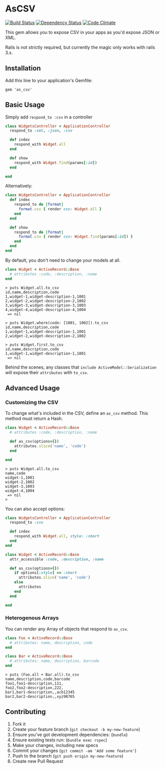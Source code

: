 # AsCSV

[![Build Status](https://travis-ci.org/danielfone/as_csv.png)](https://travis-ci.org/danielfone/as_csv)
[![Dependency Status](https://gemnasium.com/danielfone/as_csv.png)](https://gemnasium.com/danielfone/as_csv)
[![Code Climate](https://codeclimate.com/badge.png)](https://codeclimate.com/github/danielfone/as_csv)

This gem allows you to expose CSV in your apps as you'd expose JSON or XML.

Rails is not strictly required, but currently the magic only works with rails 3.x.

## Installation

Add this line to your application's Gemfile:

    gem 'as_csv'

## Basic Usage

Simply add `respond_to :csv` in a controller

```ruby
class WidgetsController < ApplicationController
  respond_to :xml, :json, :csv

  def index
    respond_with Widget.all
  end

  def show
    respond_with Widget.find(params[:id])
  end

end
```

Alternatively:

```ruby
class WidgetsController < ApplicationController
  def index
    respond_to do |format|
      format.csv { render csv: Widget.all }
    end
  end

  def show
    respond_to do |format|
      format.csv { render csv: Widget.find(params[:id]) }
    end
  end
end
```

By default, you don't need to change your models at all.

```ruby
class Widget < ActiveRecord::Base
  # attributes :code, :description, :name
end
```
```
> puts Widget.all.to_csv
id,name,description,code
1,widget-1,widget-description-1,1001
2,widget-2,widget-description-2,1002
3,widget-3,widget-description-3,1003
4,widget-4,widget-description-4,1004
 => nil

> puts Widget.where(code: [1001, 1002]).to_csv
id,name,description,code
1,widget-1,widget-description-1,1001
2,widget-2,widget-description-2,1002

> puts Widget.first.to_csv
id,name,description,code
1,widget-1,widget-description-1,1001
 => nil 
```

Behind the scenes, any classes that `include ActiveModel::Serialization` will expose their `attributes` with `to_csv`.

## Advanced Usage

### Customizing the CSV

To change what's included in the CSV, define an `as_csv` method. This method must return a Hash.

```ruby
class Widget < ActiveRecord::Base
  # attributes :code, :description, :name

  def as_csv(options={})
    attributes.slice('name', 'code')
  end

end
```
```
> puts Widget.all.to_csv
name,code
widget-1,1001
widget-2,1002
widget-3,1003
widget-4,1004
 => nil 
>
```

You can also accept options:

```ruby
class WidgetsController < ApplicationController
  respond_to :csv

  def index
    respond_with Widget.all, style: :short
  end
end
```
```ruby
class Widget < ActiveRecord::Base
  attr_accessible :code, :description, :name

  def as_csv(options={})
    if options[:style] == :short
      attributes.slice('name', 'code')
    else
      attributes
    end
  end

end
```

### Heterogenous Arrays
You can render any Array of objects that respond to `as_csv`.

```ruby
class Foo < ActiveRecord::Base
  # attributes: name, description, code
end
```
```ruby
class Bar < ActiveRecord::Base
  # attributes: name, description, barcode
end
```
```
> puts (Foo.all + Bar.all).to_csv
name,description,code,barcode
foo1,foo1-description,111,
foo2,foo2-description,222,
bar1,bar1-description,,acb12345
bar2,bar2-description,,xyz98765
```

## Contributing

1. Fork it
2. Create your feature branch (`git checkout -b my-new-feature`)
3. Ensure you've got development dependencies: (`bundle`)
4. Ensure existing tests run: (`bundle exec rspec`)
5. Make your changes, including new specs
6. Commit your changes (`git commit -am 'Add some feature'`)
7. Push to the branch (`git push origin my-new-feature`)
8. Create new Pull Request
